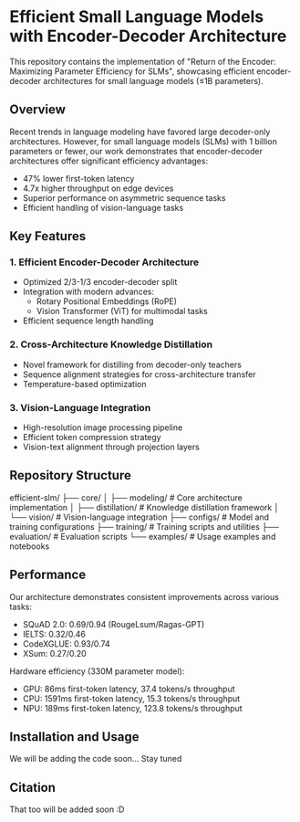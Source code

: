 # Efficient Small Language Models with Encoder-Decoder Architecture

This repository contains the implementation of "Return of the Encoder: Maximizing Parameter Efficiency for SLMs", showcasing efficient encoder-decoder architectures for small language models (≤1B parameters).

## Overview

Recent trends in language modeling have favored large decoder-only architectures. However, for small language models (SLMs) with 1 billion parameters or fewer, our work demonstrates that encoder-decoder architectures offer significant efficiency advantages:

- 47% lower first-token latency
- 4.7x higher throughput on edge devices
- Superior performance on asymmetric sequence tasks
- Efficient handling of vision-language tasks

## Key Features

### 1. Efficient Encoder-Decoder Architecture
- Optimized 2/3-1/3 encoder-decoder split
- Integration with modern advances:
  - Rotary Positional Embeddings (RoPE)
  - Vision Transformer (ViT) for multimodal tasks
- Efficient sequence length handling

### 2. Cross-Architecture Knowledge Distillation
- Novel framework for distilling from decoder-only teachers
- Sequence alignment strategies for cross-architecture transfer
- Temperature-based optimization

### 3. Vision-Language Integration
- High-resolution image processing pipeline
- Efficient token compression strategy
- Vision-text alignment through projection layers

## Repository Structure
efficient-slm/
├── core/
│   ├── modeling/               # Core architecture implementation
│   ├── distillation/           # Knowledge distillation framework
│   └── vision/                 # Vision-language integration
├── configs/                    # Model and training configurations
├── training/                   # Training scripts and utilities
├── evaluation/                # Evaluation scripts
└── examples/                  # Usage examples and notebooks

## Performance

Our architecture demonstrates consistent improvements across various tasks:

- SQuAD 2.0: 0.69/0.94 (RougeLsum/Ragas-GPT)
- IELTS: 0.32/0.46
- CodeXGLUE: 0.93/0.74
- XSum: 0.27/0.20

Hardware efficiency (330M parameter model):
- GPU: 86ms first-token latency, 37.4 tokens/s throughput
- CPU: 1591ms first-token latency, 15.3 tokens/s throughput
- NPU: 189ms first-token latency, 123.8 tokens/s throughput

## Installation and Usage

We will be adding the code soon... Stay tuned

## Citation

That too will be added soon :D
